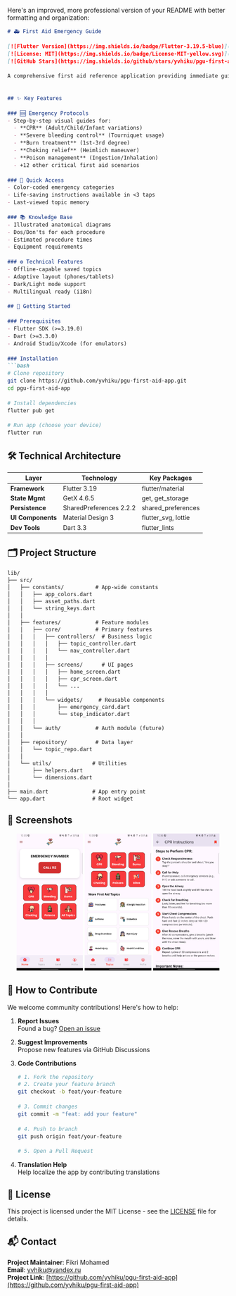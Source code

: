 Here's an improved, more professional version of your README with better formatting and organization:

```markdown
# 🚑 First Aid Emergency Guide

[![Flutter Version](https://img.shields.io/badge/Flutter-3.19.5-blue)](https://flutter.dev)
[![License: MIT](https://img.shields.io/badge/License-MIT-yellow.svg)](https://opensource.org/licenses/MIT)
[![GitHub Stars](https://img.shields.io/github/stars/yvhiku/pgu-first-aid-app?style=social)](https://github.com/yvhiku/pgu-first-aid-app/stargazers)

A comprehensive first aid reference application providing immediate guidance for emergency medical situations.


## ✨ Key Features

### 🆘 Emergency Protocols
- Step-by-step visual guides for:
  - **CPR** (Adult/Child/Infant variations)
  - **Severe bleeding control** (Tourniquet usage)
  - **Burn treatment** (1st-3rd degree)
  - **Choking relief** (Heimlich maneuver)
  - **Poison management** (Ingestion/Inhalation)
  - +12 other critical first aid scenarios

### 🎯 Quick Access
- Color-coded emergency categories
- Life-saving instructions available in <3 taps
- Last-viewed topic memory

### 📚 Knowledge Base
- Illustrated anatomical diagrams
- Dos/Don'ts for each procedure
- Estimated procedure times
- Equipment requirements

### ⚙️ Technical Features
- Offline-capable saved topics
- Adaptive layout (phones/tablets)
- Dark/Light mode support
- Multilingual ready (i18n)

## 🚀 Getting Started

### Prerequisites
- Flutter SDK (>=3.19.0)
- Dart (>=3.3.0)
- Android Studio/Xcode (for emulators)

### Installation
```bash
# Clone repository
git clone https://github.com/yvhiku/pgu-first-aid-app.git
cd pgu-first-aid-app

# Install dependencies
flutter pub get

# Run app (choose your device)
flutter run
```

## 🛠 Technical Architecture

| Layer              | Technology             | Key Packages           |
|--------------------|------------------------|------------------------|
| **Framework**      | Flutter 3.19           | flutter/material       |
| **State Mgmt**     | GetX 4.6.5             | get, get_storage       |
| **Persistence**    | SharedPreferences 2.2.2| shared_preferences     |
| **UI Components**  | Material Design 3      | flutter_svg, lottie    |
| **Dev Tools**      | Dart 3.3               | flutter_lints          |

## 🗂 Project Structure

```
lib/
├── src/
│   ├── constants/          # App-wide constants
│   │   ├── app_colors.dart
│   │   ├── asset_paths.dart
│   │   └── string_keys.dart
│   │
│   ├── features/           # Feature modules
│   │   ├── core/           # Primary features
│   │   │   ├── controllers/  # Business logic
│   │   │   │   ├── topic_controller.dart
│   │   │   │   └── nav_controller.dart
│   │   │   │
│   │   │   ├── screens/      # UI pages
│   │   │   │   ├── home_screen.dart
│   │   │   │   ├── cpr_screen.dart
│   │   │   │   └── ...
│   │   │   │
│   │   │   └── widgets/     # Reusable components
│   │   │       ├── emergency_card.dart
│   │   │       └── step_indicator.dart
│   │   │
│   │   └── auth/           # Auth module (future)
│   │
│   ├── repository/         # Data layer
│   │   └── topic_repo.dart
│   │
│   └── utils/             # Utilities
│       ├── helpers.dart
│       └── dimensions.dart
│
├── main.dart              # App entry point
└── app.dart               # Root widget
```

## 📱 Screenshots

<div align="center">
  <img src="assets/screenshots/homescreen.png" width="30%" alt="Home Screen">
  <img src="assets/screenshots/topicsscreen.png" width="30%" alt="Topics Screen"> 
  <img src="assets/screenshots/cprscreen.png" width="30%" alt="CPR Guide">
</div>

## 🤝 How to Contribute

We welcome community contributions! Here's how to help:

1. **Report Issues**  
   Found a bug? [Open an issue](https://github.com/yvhiku/pgu-first-aid-app/issues)

2. **Suggest Improvements**  
   Propose new features via GitHub Discussions

3. **Code Contributions**  
   ```bash
   # 1. Fork the repository
   # 2. Create your feature branch
   git checkout -b feat/your-feature
   
   # 3. Commit changes
   git commit -m "feat: add your feature"
   
   # 4. Push to branch
   git push origin feat/your-feature
   
   # 5. Open a Pull Request
   ```

4. **Translation Help**  
   Help localize the app by contributing translations

## 📜 License

This project is licensed under the MIT License - see the [LICENSE](LICENSE) file for details.

## 📬 Contact

**Project Maintainer**: Fikri Mohamed  
**Email**: [yvhiku@yandex.ru](mailto:yvhiku@yandex.ru)  
**Project Link**: [https://github.com/yvhiku/pgu-first-aid-app](https://github.com/yvhiku/pgu-first-aid-app)

